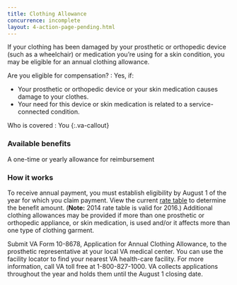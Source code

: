 ```yaml
---
title: Clothing Allowance
concurrence: incomplete
layout: 4-action-page-pending.html
---
```


If your clothing has been damaged by your prosthetic or orthopedic device (such as a wheelchair) or medication you’re using for a skin condition, you may be eligible for an annual clothing allowance.

Are you eligible for compensation?
: Yes, if:

  - Your prosthetic or orthopedic device or your skin medication causes damage to your clothes.
  - Your need for this device or skin medication is related to a service-connected condition.

Who is covered
: You
{:.va-callout}

### Available benefits

A one-time or yearly allowance for reimbursement

### How it works

To receive annual payment, you must establish eligibility by August 1 of the year for which you claim payment. View the current [rate table](http://www.benefits.va.gov/COMPENSATION/special_Benefit_Allowances_2012.asp) to determine the benefit amount. (**Note:** 2014 rate table is valid for 2016.) Additional clothing allowances may be provided if more than one prosthetic or orthopedic appliance, or skin medication, is used and/or it affects more than one type of clothing garment.

Submit VA Form 10-8678, Application for Annual Clothing Allowance, to the prosthetic representative at your local VA medical center. You can use the facility locator to find your nearest VA health-care facility. For more information, call VA toll free at 1-800-827-1000. VA collects applications throughout the year and holds them until the August 1 closing date.
